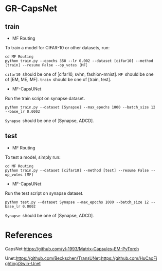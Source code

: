 # GR-CapsNet
## train
- MF Routing

To train a model for CIFAR-10 or other datasets, run:
```
cd MF Routing
python train.py --epochs 350 --lr 0.002 --dataset [cifar10] --method [train] --resume False --op_votes [MF]
```
```cifar10 ```should be one of [cifar10, svhn, fashion-mnist]. ```MF ```should be one of [EM, ME, MF]. ```train ```should be one of [train, test].
- MF-CapsUNet

Run the train script on synapse dataset.
```
python train.py --dataset [Synapse] --max_epochs 1000 --batch_size 12 --base_lr 0.0002
```
```Synapse ```should be one of [Synapse, ADCD].
## test
- MF Routing

To test a model, simply run:
```
cd MF Routing
python train.py --dataset [cifar10] --method [test] --resume False --op_votes [MF]
```
- MF-CapsUNet

Run the test script on synapse dataset. 
```
python test.py --dataset Synapse --max_epochs 1000 --batch_size 12 --base_lr 0.0002
```
```Synapse ```should be one of [Synapse, ADCD].
# References

CapsNet:https://github.com/yl-1993/Matrix-Capsules-EM-PyTorch

Unet:https://github.com/Beckschen/TransUNet;https://github.com/HuCaoFighting/Swin-Unet
